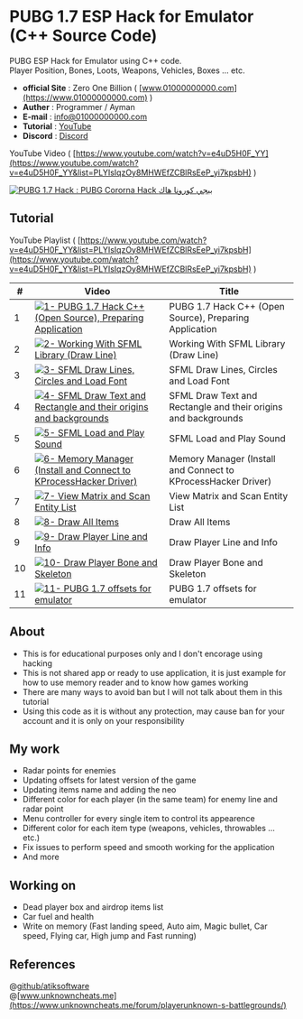 # PUBG 1.7 ESP Hack for Emulator (C++ Source Code)

PUBG ESP Hack for Emulator using C++ code.\
Player Position, Bones, Loots, Weapons, Vehicles, Boxes ... etc.

* **official Site** : Zero One Billion ( [www.01000000000.com](https://www.01000000000.com) )
* **Auther** : Programmer / Ayman
* **E-mail** : [info@01000000000.com](mailto:info@01000000000.com)
* **Tutorial** : [YouTube](https://www.youtube.com/watch?v=e4uD5H0F_YY&list=PLYIsIqzOy8MHWEfZCBlRsEeP_yi7kpsbH)
* **Discord** : [Discord](https://discord.gg/hHSvZd32)

YouTube Video ( [https://www.youtube.com/watch?v=e4uD5H0F_YY](https://www.youtube.com/watch?v=e4uD5H0F_YY&list=PLYIsIqzOy8MHWEfZCBlRsEeP_yi7kpsbH) )

[![PUBG 1.7 Hack : PUBG Cororna Hack ببجي كورونا هاك](https://img.youtube.com/vi/e4uD5H0F_YY/0.jpg)](https://www.youtube.com/watch?v=e4uD5H0F_YY&list=PLYIsIqzOy8MHWEfZCBlRsEeP_yi7kpsbH "PUBG 1.7 Hack : PUBG Cororna Hack ببجي كورونا هاك")

## Tutorial
YouTube Playlist ( [https://www.youtube.com/watch?v=e4uD5H0F_YY&list=PLYIsIqzOy8MHWEfZCBlRsEeP_yi7kpsbH](https://www.youtube.com/watch?v=e4uD5H0F_YY&list=PLYIsIqzOy8MHWEfZCBlRsEeP_yi7kpsbH) )

| # | Video | Title |
| --- | --- | --- |
| 1 | [![1- PUBG 1.7 Hack C++ (Open Source), Preparing Application](https://img.youtube.com/vi/mrmcgHi0ePM/default.jpg)](https://www.youtube.com/watch?v=mrmcgHi0ePM&list=PLYIsIqzOy8MHWEfZCBlRsEeP_yi7kpsbH "1- PUBG 1.7 Hack C++ (Open Source), Preparing Application") | PUBG 1.7 Hack C++ (Open Source), Preparing Application |
| 2 | [![2- Working With SFML Library (Draw Line)](https://img.youtube.com/vi/Hkdrlz2t9Cc/default.jpg)](https://www.youtube.com/watch?v=Hkdrlz2t9Cc&list=PLYIsIqzOy8MHWEfZCBlRsEeP_yi7kpsbH "2- Working With SFML Library (Draw Line)") | Working With SFML Library (Draw Line) |
| 3 | [![3- SFML Draw Lines, Circles and Load Font](https://img.youtube.com/vi/tBmlG7-4PQo/default.jpg)](https://www.youtube.com/watch?v=tBmlG7-4PQo&list=PLYIsIqzOy8MHWEfZCBlRsEeP_yi7kpsbH "3- SFML Draw Lines, Circles and Load Font") | SFML Draw Lines, Circles and Load Font |
| 4 | [![4- SFML Draw Text and Rectangle and their origins and backgrounds](https://img.youtube.com/vi/vr2W7Vtk8NM/default.jpg)](https://www.youtube.com/watch?v=vr2W7Vtk8NM&list=PLYIsIqzOy8MHWEfZCBlRsEeP_yi7kpsbH "4- SFML Draw Text and Rectangle and their origins and backgrounds") | SFML Draw Text and Rectangle and their origins and backgrounds |
| 5 | [![5- SFML Load and Play Sound](https://img.youtube.com/vi/0y-qjlnWowU/default.jpg)](https://www.youtube.com/watch?v=0y-qjlnWowU&list=PLYIsIqzOy8MHWEfZCBlRsEeP_yi7kpsbH "5- SFML Load and Play Sound") | SFML Load and Play Sound |
| 6 | [![6- Memory Manager (Install and Connect to KProcessHacker Driver)](https://img.youtube.com/vi/SZUocHyjn2k/default.jpg)](https://www.youtube.com/watch?v=SZUocHyjn2k&list=PLYIsIqzOy8MHWEfZCBlRsEeP_yi7kpsbH "6- Memory Manager (Install and Connect to KProcessHacker Driver)") | Memory Manager (Install and Connect to KProcessHacker Driver) |
| 7 | [![7- View Matrix and Scan Entity List](https://img.youtube.com/vi/ZMF5mHmHkDI/default.jpg)](https://www.youtube.com/watch?v=ZMF5mHmHkDI&list=PLYIsIqzOy8MHWEfZCBlRsEeP_yi7kpsbH "7- View Matrix and Scan Entity List") | View Matrix and Scan Entity List |
| 8 | [![8- Draw All Items](https://img.youtube.com/vi/3sFRUL5IVZU/default.jpg)](https://www.youtube.com/watch?v=3sFRUL5IVZU&list=PLYIsIqzOy8MHWEfZCBlRsEeP_yi7kpsbH "8- Draw All Items") | Draw All Items |
| 9 | [![9- Draw Player Line and Info](https://img.youtube.com/vi/2GoG9du_YmA/default.jpg)](https://www.youtube.com/watch?v=2GoG9du_YmA&list=PLYIsIqzOy8MHWEfZCBlRsEeP_yi7kpsbH "9- Draw Player Line and Info") | Draw Player Line and Info |
| 10 | [![10- Draw Player Bone and Skeleton](https://img.youtube.com/vi/EpG6rbjDm4g/default.jpg)](https://www.youtube.com/watch?v=EpG6rbjDm4g&list=PLYIsIqzOy8MHWEfZCBlRsEeP_yi7kpsbH "10- Draw Player Bone and Skeleton") | Draw Player Bone and Skeleton |
| 11 | [![11- PUBG 1.7 offsets for emulator](https://img.youtube.com/vi/wggMemBSvkI/default.jpg)](https://www.youtube.com/watch?v=wggMemBSvkI&list=PLYIsIqzOy8MHWEfZCBlRsEeP_yi7kpsbH "11- PUBG 1.7 offsets for emulator") | PUBG 1.7 offsets for emulator |

## About
* This is for educational purposes only and I don't encorage using hacking
* This is not shared app or ready to use application, it is just example for how to use memory reader and to know how games working
* There are many ways to avoid ban but I will not talk about them in this tutorial
* Using this code as it is without any protection, may cause ban for your account and it is only on your responsibility

## My work
* Radar points for enemies
* Updating offsets for latest version of the game
* Updating items name and adding the neo
* Different color for each player (in the same team) for enemy line and radar point
* Menu controller for every single item to control its appearence
* Different color for each item type (weapons, vehicles, throwables ... etc.)
* Fix issues to perform speed and smooth working for the application
* And more

## Working on
* Dead player box and airdrop items list
* Car fuel and health
* Write on memory (Fast landing speed, Auto aim, Magic bullet, Car speed, Flying car, High jump and Fast running)

## References
@[github/atiksoftware](https://github.com/atiksoftware/pubg_mobile_memory_hacking_examples)\
@[www.unknowncheats.me](https://www.unknowncheats.me/forum/playerunknown-s-battlegrounds/)
